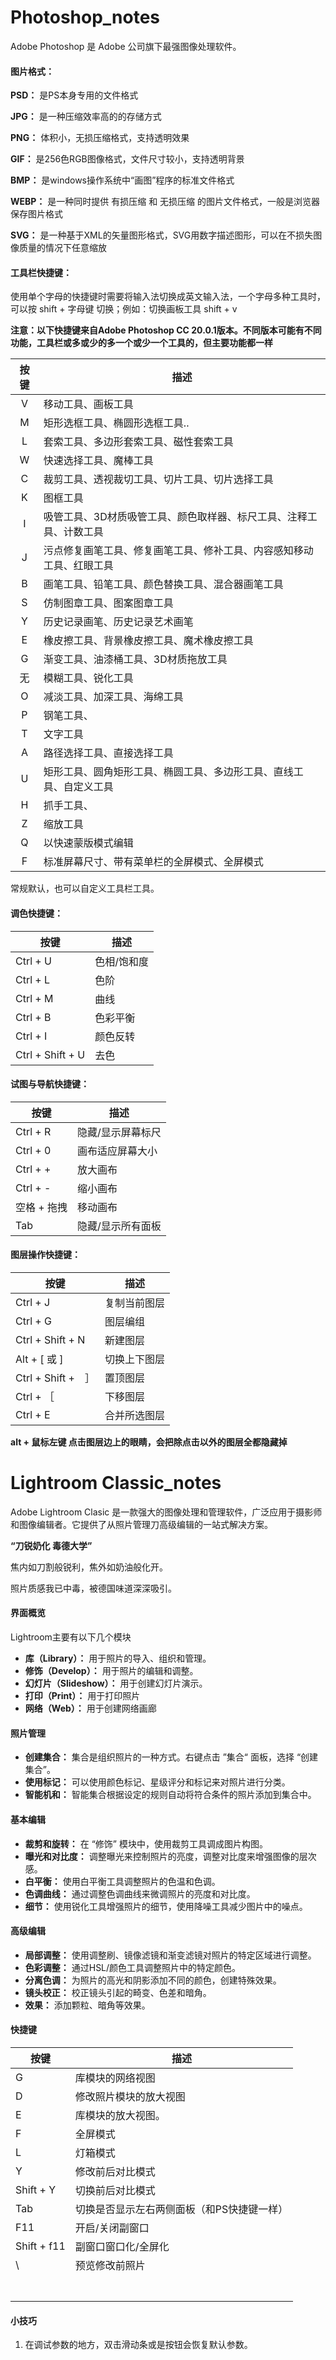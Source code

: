 # Photoshop_notes

Adobe Photoshop 是 Adobe 公司旗下最强图像处理软件。

#### 图片格式：

**PSD：** 是PS本身专用的文件格式

**JPG：** 是一种压缩效率高的的存储方式

**PNG：** 体积小，无损压缩格式，支持透明效果

**GIF：** 是256色RGB图像格式，文件尺寸较小，支持透明背景

**BMP：** 是windows操作系统中“画图”程序的标准文件格式

**WEBP：** 是一种同时提供 有损压缩 和 无损压缩 的图片文件格式，一般是浏览器保存图片格式

**SVG：** 是一种基于XML的矢量图形格式，SVG用数字描述图形，可以在不损失图像质量的情况下任意缩放



#### 工具栏快捷键：

使用单个字母的快捷键时需要将输入法切换成英文输入法，一个字母多种工具时，可以按 shift + 字母键 切换；例如：切换画板工具 shift + v



**注意：以下快捷键来自Adobe Photoshop CC 20.0.1版本。不同版本可能有不同功能，工具栏或多或少的多一个或少一个工具的，但主要功能都一样** 

| 按键 | 描述                                                         |
| :--: | ------------------------------------------------------------ |
|  V   | 移动工具、画板工具                                           |
|  M   | 矩形选框工具、椭圆形选框工具..                               |
|  L   | 套索工具、多边形套索工具、磁性套索工具                       |
|  W   | 快速选择工具、魔棒工具                                       |
|  C   | 裁剪工具、透视裁切工具、切片工具、切片选择工具               |
|  K   | 图框工具                                                     |
|  I   | 吸管工具、3D材质吸管工具、颜色取样器、标尺工具、注释工具、计数工具 |
|  J   | 污点修复画笔工具、修复画笔工具、修补工具、内容感知移动工具、红眼工具 |
|  B   | 画笔工具、铅笔工具、颜色替换工具、混合器画笔工具             |
|  S   | 仿制图章工具、图案图章工具                                   |
|  Y   | 历史记录画笔、历史记录艺术画笔                               |
|  E   | 橡皮擦工具、背景橡皮擦工具、魔术橡皮擦工具                   |
|  G   | 渐变工具、油漆桶工具、3D材质拖放工具                         |
|  无  | 模糊工具、锐化工具                                           |
|  O   | 减淡工具、加深工具、海绵工具                                 |
|  P   | 钢笔工具、                                                   |
|  T   | 文字工具                                                     |
|  A   | 路径选择工具、直接选择工具                                   |
|  U   | 矩形工具、圆角矩形工具、椭圆工具、多边形工具、直线工具、自定义工具 |
|  H   | 抓手工具、                                                   |
|  Z   | 缩放工具                                                     |
|  Q   | 以快速蒙版模式编辑                                           |
|  F   | 标准屏幕尺寸、带有菜单栏的全屏模式、全屏模式                 |

常规默认，也可以自定义工具栏工具。

#### 调色快捷键：

| 按键             | 描述        |
| ---------------- | ----------- |
| Ctrl + U         | 色相/饱和度 |
| Ctrl + L         | 色阶        |
| Ctrl + M         | 曲线        |
| Ctrl + B         | 色彩平衡    |
| Ctrl + I         | 颜色反转    |
| Ctrl + Shift + U | 去色        |

#### 试图与导航快捷键：
| 按键             | 描述        |
| ---------------- | ----------- |
| Ctrl + R         | 隐藏/显示屏幕标尺 |
| Ctrl + 0         | 画布适应屏幕大小 |
| Ctrl + +         | 放大画布 |
| Ctrl + -         | 缩小画布 |
| 空格 + 拖拽         | 移动画布 |
| Tab         | 隐藏/显示所有面板 |

#### 图层操作快捷键：
| 按键             | 描述        |
| ---------------- | ----------- |
| Ctrl + J         | 复制当前图层 |
| Ctrl + G         | 图层编组 |
| Ctrl + Shift + N | 新建图层 |
| Alt + [ 或 ]     | 切换上下图层 |
| Ctrl + Shift +　］| 置顶图层 |
| Ctrl + ［        | 下移图层 |
| Ctrl + E         | 合并所选图层 |

**alt + 鼠标左键 点击图层边上的眼睛，会把除点击以外的图层全都隐藏掉**

# Lightroom Classic_notes

Adobe Lightroom Clasic 是一款强大的图像处理和管理软件，广泛应用于摄影师和图像编辑者。它提供了从照片管理刀高级编辑的一站式解决方案。



**“刀锐奶化 毒德大学”**



焦内如刀割般锐利，焦外如奶油般化开。

照片质感我已中毒，被德国味道深深吸引。

#### 界面概览

Lightroom主要有以下几个模块

- **库（Library）：** 用于照片的导入、组织和管理。
- **修饰（Develop）：** 用于照片的编辑和调整。
- **幻灯片（Slideshow）：** 用于创建幻灯片演示。
- **打印（Print）：** 用于打印照片
- **网络（Web）：** 用于创建网络画廊

#### 照片管理

- **创建集合：** 集合是组织照片的一种方式。右键点击 ”集合“ 面板，选择 “创建集合”。
- **使用标记：** 可以使用颜色标记、星级评分和标记来对照片进行分类。
- **智能机和：** 智能集合根据设定的规则自动将符合条件的照片添加到集合中。

#### 基本编辑

- **裁剪和旋转：** 在 “修饰” 模块中，使用裁剪工具调成图片构图。
- **曝光和对比度：** 调整曝光来控制照片的亮度，调整对比度来增强图像的层次感。
- **白平衡：** 使用白平衡工具调整照片的色温和色调。
- **色调曲线：** 通过调整色调曲线来微调照片的亮度和对比度。
- **细节：** 使用锐化工具增强照片的细节，使用降噪工具减少图片中的噪点。

#### 高级编辑

- **局部调整：** 使用调整刷、镜像滤镜和渐变滤镜对照片的特定区域进行调整。
- **色彩调整：** 通过HSL/颜色工具调整照片中的特定颜色。
- **分离色调：** 为照片的高光和阴影添加不同的颜色，创建特殊效果。
- **镜头校正：** 校正镜头引起的畸变、色差和暗角。
- **效果：** 添加颗粒、暗角等效果。

#### 快捷键

| 按键        | 描述                                       |
| ----------- | ------------------------------------------ |
| G           | 库模块的网络视图                           |
| D           | 修改照片模块的放大视图                     |
| E           | 库模块的放大视图。                         |
| F           | 全屏模式                                   |
| L           | 灯箱模式                                   |
| Y           | 修改前后对比模式                           |
| Shift + Y   | 切换前后对比模式                           |
| Tab         | 切换是否显示左右两侧面板（和PS快捷键一样） |
| F11         | 开启/关闭副窗口                            |
| Shift + f11 | 副窗口窗口化/全屏化                        |
| \           | 预览修改前照片                             |
|             |                                            |
|             |                                            |
|             |                                            |
|             |                                            |
|             |                                            |
|             |                                            |
|             |                                            |



#### 小技巧

1. 在调试参数的地方，双击滑动条或是按钮会恢复默认参数。

